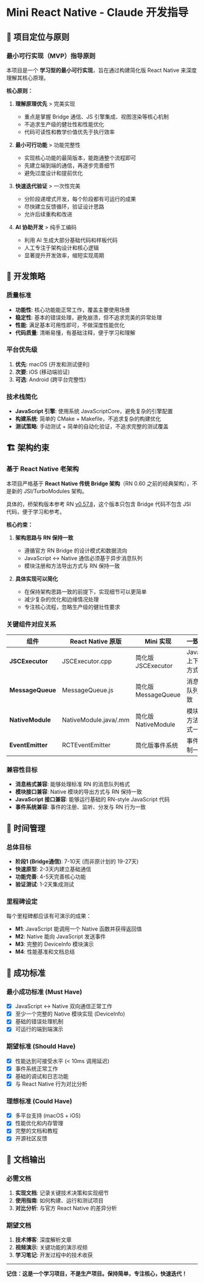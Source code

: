 # Mini React Native - Claude 开发指导

## 🎯 项目定位与原则

### 最小可行实现（MVP）指导原则

本项目是一个 **学习型的最小可行实现**，旨在通过构建简化版 React Native 来深度理解其核心原理。

**核心原则：**

1. **理解原理优先** > 完美实现
   - 重点是掌握 Bridge 通信、JS 引擎集成、视图渲染等核心机制
   - 不追求生产级的健壮性和性能优化
   - 代码可读性和教学价值优先于执行效率

2. **最小可行功能** > 功能完整性
   - 实现核心功能的最简版本，能跑通整个流程即可
   - 先建立端到端的通信，再逐步完善细节
   - 避免过度设计和提前优化

3. **快速迭代验证** > 一次性完美
   - 分阶段递增式开发，每个阶段都有可运行的成果
   - 尽快建立反馈循环，验证设计思路
   - 允许后续重构和改进

4. **AI 协助开发** > 纯手工编码
   - 利用 AI 生成大部分基础代码和样板代码
   - 人工专注于架构设计和核心逻辑
   - 显著提升开发效率，缩短实现周期

## 🔧 开发策略

### 质量标准

- **功能性**: 核心功能能正常工作，覆盖主要使用场景
- **稳定性**: 基本的错误处理，避免崩溃，但不追求完美的异常处理
- **性能**: 满足基本可用性即可，不做深度性能优化
- **代码质量**: 清晰易懂，有基础注释，便于学习和理解

### 平台优先级

1. **优先**: macOS (开发和测试便利)
2. **次要**: iOS (移动端验证)
3. **可选**: Android (跨平台完整性)

### 技术栈简化

- **JavaScript 引擎**: 使用系统 JavaScriptCore，避免复杂的引擎配置
- **构建系统**: 简单的 CMake + Makefile，不追求复杂的构建优化
- **测试策略**: 手动测试 + 简单的自动化验证，不追求完整的测试覆盖

## 🏗️ 架构约束

### 基于 React Native 老架构

本项目严格基于 **React Native 传统 Bridge 架构**（RN 0.60 之前的经典架构），不是新的 JSI/TurboModules 架构。

具体的，桥架构版本参考 RN [v0.57.8](https://github.com/facebook/react-native/blob/0.57-stable/Libraries/BatchedBridge/MessageQueue.js)，这个版本只包含 Bridge 代码不包含 JSI 代码，便于学习和参考。

**核心约束：**

1. **架构思路与 RN 保持一致**
   - 遵循官方 RN Bridge 的设计模式和数据流向
   - JavaScript ↔ Native 通信必须基于异步消息队列
   - 模块注册和方法导出方式与 RN 保持一致

2. **具体实现可以简化**
   - 在保持架构思路一致的前提下，实现细节可以更简单
   - 减少复杂的优化和边缘情况处理
   - 专注核心流程，忽略生产级的健壮性要求

### 关键组件对应关系

| 组件 | React Native 原版 | Mini 实现 | 一致性要求 |
|------|------------------|-----------|------------|
| **JSCExecutor** | JSCExecutor.cpp | 简化版 JSCExecutor | JavaScript 上下文管理方式一致 |
| **MessageQueue** | MessageQueue.js | 简化版 MessageQueue | 消息格式和队列机制一致 |
| **NativeModule** | NativeModule.java/.mm | 简化版 NativeModule | 模块注册和方法调用方式一致 |
| **EventEmitter** | RCTEventEmitter | 简化版事件系统 | 事件分发机制一致 |

### 兼容性目标

- **消息格式兼容**: 能够处理标准 RN 的消息队列格式
- **模块接口兼容**: Native 模块的导出方式与 RN 保持一致
- **JavaScript 接口兼容**: 能够运行基础的 RN-style JavaScript 代码
- **事件系统兼容**: 事件的注册、监听、分发与 RN 行为一致

## 📅 时间管理

### 总体目标

- **阶段1 (Bridge通信)**: 7-10天 (而非原计划的 19-27天)
- **快速原型**: 2-3天内建立基础通信
- **功能完善**: 4-5天完善核心功能
- **验证测试**: 1-2天集成测试

### 里程碑设定

每个里程碑都应该有可演示的成果：
- **M1**: JavaScript 能调用一个 Native 函数并获得返回值
- **M2**: Native 能向 JavaScript 发送事件
- **M3**: 完整的 DeviceInfo 模块演示
- **M4**: 性能基准和文档总结

## 🚀 成功标准

### 最小成功标准 (Must Have)

- [x] JavaScript ↔ Native 双向通信正常工作
- [x] 至少一个完整的 Native 模块实现 (DeviceInfo)
- [x] 基础的错误处理机制
- [x] 可运行的端到端演示

### 期望标准 (Should Have)

- [x] 性能达到可接受水平 (< 10ms 调用延迟)
- [x] 事件系统正常工作
- [x] 基础的调试和日志功能
- [x] 与 React Native 行为对比分析

### 理想标准 (Could Have)

- [x] 多平台支持 (macOS + iOS)
- [x] 性能优化和内存管理
- [x] 完整的文档和教程
- [x] 开源社区反馈

## 📝 文档输出

### 必需文档

1. **实现文档**: 记录关键技术决策和实现细节
2. **使用指南**: 如何构建、运行和测试项目
3. **对比分析**: 与官方 React Native 的差异分析

### 期望文档

1. **技术博客**: 深度解析文章
2. **视频演示**: 关键功能的演示视频
3. **学习笔记**: 开发过程中的技术收获

---

**记住：这是一个学习项目，不是生产项目。保持简单，专注核心，快速迭代！**